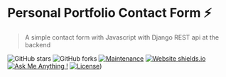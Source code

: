 # Personal Portfolio Contact Form ⚡️ 
> A simple contact form with Javascript with Django REST api at the backend


![GitHub stars](https://img.shields.io/github/stars/santoshrajkumar/santoshrajkumar.github.io) 
![GitHub forks](https://img.shields.io/github/forks/santoshrajkumar/santoshrajkumar.github.io)
[![Maintenance](https://img.shields.io/badge/maintained-yes-green.svg)](https://github.com/santoshrajkumar/santoshrajkumar.github.io/commits/master)
[![Website shields.io](https://img.shields.io/badge/website-up-yellow)](https://smrcontact.herokuapp.com/)
[![Ask Me Anything !](https://img.shields.io/badge/ask%20me-linkedin-1abc9c.svg)](https://www.linkedin.com/in/santosh-mohan-rajkumar-101180a3/)
[![License](http://img.shields.io/:license-mit-blue.svg?style=flat-square)](http://badges.mit-license.org))
